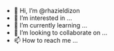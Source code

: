- 👋 Hi, I’m @rhazieldizon
- 👀 I’m interested in ...
- 🌱 I’m currently learning ...
- 💞️ I’m looking to collaborate on ...
- 📫 How to reach me ...

<!---
rhazieldizon/rhazieldizon is a ✨ special ✨ repository because its `README.md` (this file) appears on your GitHub profile.
You can click the Preview link to take a look at your changes.
--->
